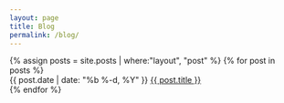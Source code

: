 ```yaml
---
layout: page
title: Blog
permalink: /blog/
---
```

<div class="row">
    {% assign posts = site.posts | where:"layout", "post" %}
    {% for post in posts %}
        <div class="col-md-4">
            <div class="panel panel-default">
                <div class="panel-body">
                    {{ post.date | date: "%b %-d, %Y" }}
                    <a class="post-link" href="{{ post.url | prepend: site.baseurl }}">{{ post.title }}</a>
                </div>
            </div>
        </div>
    {% endfor %}
</div>
